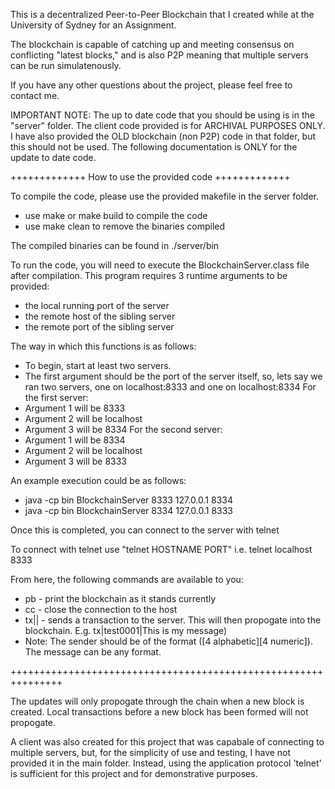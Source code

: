 This is a decentralized Peer-to-Peer Blockchain that I created while at the University of Sydney for an Assignment.

The blockchain is capable of catching up and meeting consensus on conflicting "latest blocks," and is also P2P meaning that multiple servers can be run simulatenously. 

If you have any other questions about the project, please feel free to contact me.

IMPORTANT NOTE:
The up to date code that you should be using is in the "server" folder. The client code provided is for ARCHIVAL PURPOSES ONLY.
I have also provided the OLD blockchain (non P2P) code in that folder, but this should not be used. The following documentation is ONLY for the update to date code.

+++++++++++++ How to use the provided code +++++++++++++

To compile the code, please use the provided makefile in the server folder.
 - use make or make build to compile the code
 - use make clean to remove the binaries compiled
 
The compiled binaries can be found in ./server/bin
 
To run the code, you will need to execute the BlockchainServer.class file after compilation. This program requires 3 runtime arguments to be provided:
 - the local running port of the server
 - the remote host of the sibling server
 - the remote port of the sibling server

The way in which this functions is as follows:
 - To begin, start at least two servers.
 - The first argument should be the port of the server itself, so, lets say we ran two servers, one on localhost:8333 and one on localhost:8334
 For the first server:
 - Argument 1 will be 8333
 - Argument 2 will be localhost
 - Argument 3 will be 8334
 For the second server:
 - Argument 1 will be 8334
 - Argument 2 will be localhost
 - Argument 3 will be 8333
 
An example execution could be as follows:
 - java -cp bin BlockchainServer 8333 127.0.0.1 8334
 - java -cp bin BlockchainServer 8334 127.0.0.1 8333
 
Once this is completed, you can connect to the server with telnet

To connect with telnet use "telnet HOSTNAME PORT"
i.e. telnet localhost 8333

From here, the following commands are available to you:
- pb - print the blockchain as it stands currently
- cc - close the connection to the host
- tx|<sender>|<content> - sends a transaction to the server. This will then propogate into the blockchain. E.g. tx|test0001|This is my message) 
- Note: The sender should be of the format ([4 alphabetic][4 numeric]). The message can be any format.

+++++++++++++++++++++++++++++++++++++++++++++++++++++++++++++++

The updates will only propogate through the chain when a new block is created. Local transactions before a new block has been formed will not propogate.

A client was also created for this project that was capabale of connecting to multiple servers, but, for the simplicity of use and testing, I have not provided it in the main folder.
Instead, using the application protocol 'telnet' is sufficient for this project and for demonstrative purposes.

